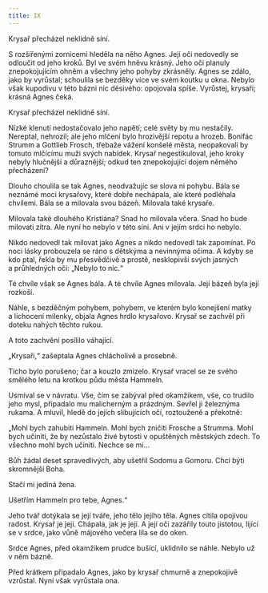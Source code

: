 ```yaml
---
title: IX
---
```


Krysař přecházel neklidně síní.

S rozšířenými zornicemi hleděla na něho Agnes. Její oči nedovedly se odloučit od jeho kroků. Byl ve svém hněvu krásný. Jeho oči planuly znepokojujícím ohněm a všechny jeho pohyby zkrásněly. Agnes se zdálo, jako by vyrůstal; schoulila se bezděky více ve svém koutku u okna. Nebylo však kupodivu v této bázni nic děsivého: opojovala spíše. Vyrůstej, krysaři; krásná Agnes čeká.

Krysař přecházel neklidně síní.

Nízké klenutí nedostačovalo jeho napětí; celé světy by mu nestačily. Nereptal, nehrozil; ale jeho mlčení bylo hrozivější repotu a hrozeb. Bonifác Strumm a Gottlieb Frosch, třebaže vážení konšelé města, neopakovali by tomuto mlčícímu muži svých nabídek. Krysař negestikuloval, jeho kroky nebyly hlučnější a důraznější; odkud ten znepokojující dojem němého přecházení?

Dlouho choulila se tak Agnes, neodvažujíc se slova ni pohybu. Bála se neznámé moci krysařovy, které dobře nechápala, ale které podléhala chvílemi. Bála se a milovala svou bázeň. Milovala také krysaře.

Milovala také dlouhého Kristiána? Snad ho milovala včera. Snad ho bude milovati zítra. Ale nyní ho nebylo v této síni. Ani v jejím srdci ho nebylo.

Nikdo nedovedl tak milovat jako Agnes a nikdo nedovedl tak zapomínat. Po noci lásky probouzela se ráno s dětskýma a nevinnýma očima. A kdyby se kdo ptal, řekla by mu přesvědčivě a prostě, nesklopivši svých jasných a průhledných očí: „Nebylo to nic.“

Té chvíle však se Agnes bála. A té chvíle Agnes milovala. Její bázeň byla její rozkoší.

Náhle, s bezděčným pohybem, pohybem, ve kterém bylo konejšení matky a lichocení milenky, objala Agnes hrdlo krysařovo. Krysař se zachvěl při doteku nahých těchto rukou.

A toto zachvění posílilo váhající.

„Krysaři,“ zašeptala Agnes chlácholivě a prosebně.

Ticho bylo porušeno; čar a kouzlo zmizelo. Krysař vracel se ze svého smělého letu na krotkou půdu města Hammeln.

Usmíval se v návratu. Vše, čím se zabýval před okamžikem, vše, co trudilo jeho mysl, připadalo mu malicherným a prázdným. Sevřel ji železnýma rukama. A mluvil, hledě do jejích slibujících očí, roztouženě a překotně:

„Mohl bych zahubiti Hammeln. Mohl bych zničiti Frosche a Strum­ma. Mohl bych učiniti, že by nezůstalo živé bytosti v opuštěných městských zdech. To všechno mohl bych učiniti. Nechce se mi…

Bůh žádal deset spravedlivých, aby ušetřil Sodomu a Gomoru. Chci býti skromnější Boha.

Stačí mi jediná žena.

Ušetřím Hammeln pro tebe, Agnes.“

Jeho tvář dotýkala se její tváře, jeho tělo jejího těla. Agnes cítila opojivou radost. Krysař je její. Chápala, jak je její. A její oči zazářily touto jistotou, lijící se v srdce, jako vůně májového večera lila se do oken.

Srdce Agnes, před okamžikem prudce bušící, uklidnilo se náhle. Nebylo už v něm bázně.

Před krátkem připadalo Agnes, jako by krysař chmurně a znepokojivě vzrůstal. Nyní však vyrůstala ona.
